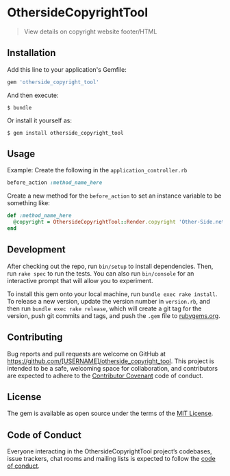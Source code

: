 # OthersideCopyrightTool

> View details on copyright website footer/HTML

## Installation

Add this line to your application's Gemfile:

```ruby
gem 'otherside_copyright_tool'
```

And then execute:

    $ bundle

Or install it yourself as:

    $ gem install otherside_copyright_tool

## Usage

Example:
Create the following in the  `application_controller.rb`

```ruby
before_action :method_name_here
```

Create a new method for the `before_action` to set an instance variable to be something like:

```ruby
def :method_name_here
  @copyright = OthersideCopyrightTool::Render.copyright 'Other-Side.net', 'All rights reserved'
end
```

## Development

After checking out the repo, run `bin/setup` to install dependencies. Then, run `rake spec` to run the tests. You can also run `bin/console` for an interactive prompt that will allow you to experiment.

To install this gem onto your local machine, run `bundle exec rake install`. To release a new version, update the version number in `version.rb`, and then run `bundle exec rake release`, which will create a git tag for the version, push git commits and tags, and push the `.gem` file to [rubygems.org](https://rubygems.org).

## Contributing

Bug reports and pull requests are welcome on GitHub at https://github.com/[USERNAME]/otherside_copyright_tool. This project is intended to be a safe, welcoming space for collaboration, and contributors are expected to adhere to the [Contributor Covenant](http://contributor-covenant.org) code of conduct.

## License

The gem is available as open source under the terms of the [MIT License](https://opensource.org/licenses/MIT).

## Code of Conduct

Everyone interacting in the OthersideCopyrightTool project’s codebases, issue trackers, chat rooms and mailing lists is expected to follow the [code of conduct](https://github.com/[USERNAME]/otherside_copyright_tool/blob/master/CODE_OF_CONDUCT.md).
